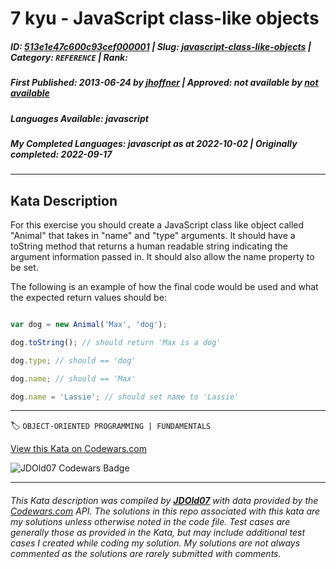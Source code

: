 # 7 kyu - JavaScript class-like objects

##### **ID**: [513e1e47c600c93cef000001](https://www.codewars.com/kata/513e1e47c600c93cef000001) | **Slug**: [javascript-class-like-objects](https://www.codewars.com/kata/513e1e47c600c93cef000001) | **Category**: `REFERENCE` | **Rank**: <span style="color:white">7 kyu</span>

##### **First Published**: 2013-06-24 ***by*** [jhoffner](https://www.codewars.com/users/jhoffner) | **Approved**: *not available* ***by*** [*not available*](*https://www.codewars.com*)

##### **Languages Available**: javascript

##### **My Completed Languages**: javascript ***as at*** 2022-10-02 | **Originally completed**: 2022-09-17

---

## Kata Description


For this exercise you should create a JavaScript class like object called "Animal" that takes in "name" and "type" arguments. It should have a toString method that returns a human readable string indicating the argument information passed in. It should also allow the name property to be set. 



The following is an example of how the final code would be used and what the expected return values should be:

```javascript

var dog = new Animal('Max', 'dog');

dog.toString(); // should return 'Max is a dog'

dog.type; // should == 'dog'

dog.name; // should == 'Max'

dog.name = 'Lassie'; // should set name to 'Lassie'

```

---


🏷 `OBJECT-ORIENTED PROGRAMMING | FUNDAMENTALS`


[View this Kata on Codewars.com](https://www.codewars.com/kata/513e1e47c600c93cef000001)

![](https://www.codewars.com/users/jdold07/badges/large "JDOld07 Codewars Badge")

---

###### *This Kata description was compiled by [**JDOld07**](https://tpstech.dev) with data provided by the [Codewars.com](https://www.codewars.com) API.  The solutions in this repo associated with this kata are my solutions unless otherwise noted in the code file.  Test cases are generally those as provided in the Kata, but may include additional test cases I created while coding my solution.  My solutions are not always commented as the solutions are rarely submitted with comments.*
